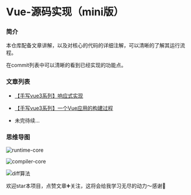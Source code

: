 # Vue-源码实现（mini版）

### 简介

本仓库配备文章讲解，以及对核心的代码的详细注解，可以清晰的了解其运行流程。

在commit列表中可以清晰的看到已经实现的功能点。

### 文章列表

- [【手写vue3系列】响应式实现](https://juejin.cn/post/7028613132339642382)

- [【手写vue3系列】一个Vue应用的构建过程](https://juejin.cn/post/7030238460476653582)

- 未完待续...

### 思维导图

![runtime-core](https://cdn.jsdelivr.net/gh/Merlin218/image-storage/picGo/202205162003202.png)

![compiler-core](https://cdn.jsdelivr.net/gh/Merlin218/image-storage/picGo/202205162004088.png)

![diff算法](https://cdn.jsdelivr.net/gh/Merlin218/image-storage/picGo/202205162015422.png)

欢迎star本项目，点赞文章➕关注，这将会给我学习无尽的动力～感谢🙏

